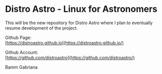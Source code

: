 # Distro Astro - Linux for Astronomers

This will be the new repository for Distro Astro where I plan to eventually resume development of the project.

Github Page:  
[https://distroastro.github.io](https://distroastro.github.io/)

Github Account:  
[https://github.com/distroastro](https://github.com/distroastro/)

Bamm Gabriana

